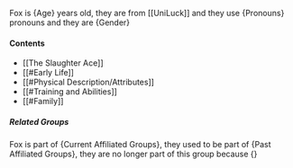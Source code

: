 Fox is {Age} years old, they are from [[UniLuck]] and they use {Pronouns} pronouns and they are {Gender}
#### Contents
- [[The Slaughter Ace]]
- [[#Early Life]]
- [[#Physical Description/Attributes]]
- [[#Training and Abilities]]
- [[#Family]]

##### Related Groups
Fox is part of {Current Affiliated Groups}, they used to be part of {Past Affiliated Groups}, they are no longer part of this group because {}